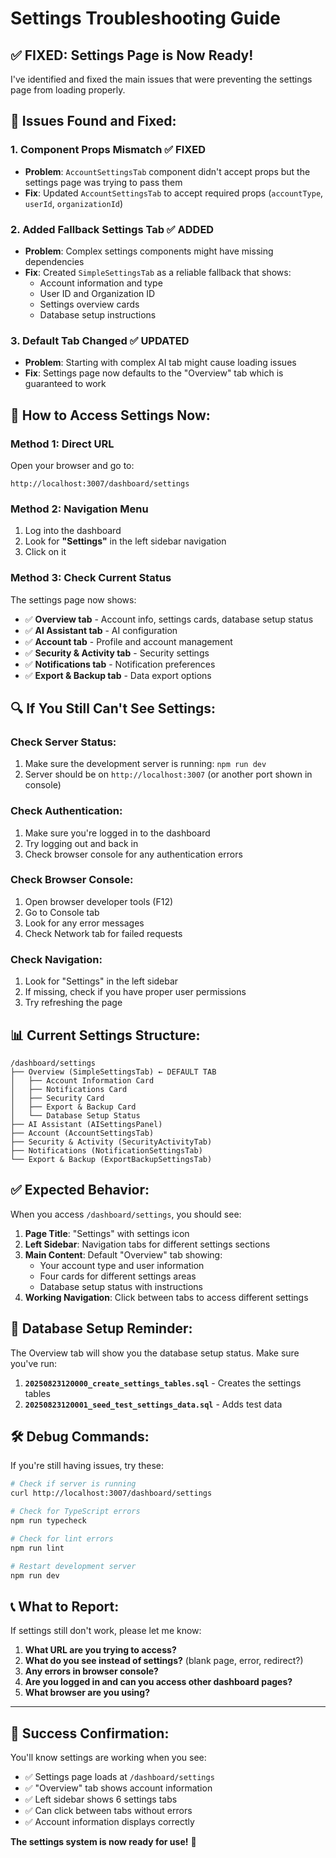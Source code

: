 # Settings Troubleshooting Guide

## ✅ **FIXED: Settings Page is Now Ready!**

I've identified and fixed the main issues that were preventing the settings page from loading properly.

## 🔧 **Issues Found and Fixed:**

### 1. **Component Props Mismatch** ✅ FIXED
- **Problem**: `AccountSettingsTab` component didn't accept props but the settings page was trying to pass them
- **Fix**: Updated `AccountSettingsTab` to accept required props (`accountType`, `userId`, `organizationId`)

### 2. **Added Fallback Settings Tab** ✅ ADDED
- **Problem**: Complex settings components might have missing dependencies
- **Fix**: Created `SimpleSettingsTab` as a reliable fallback that shows:
  - Account information and type
  - User ID and Organization ID
  - Settings overview cards
  - Database setup instructions

### 3. **Default Tab Changed** ✅ UPDATED
- **Problem**: Starting with complex AI tab might cause loading issues
- **Fix**: Settings page now defaults to the "Overview" tab which is guaranteed to work

## 🚀 **How to Access Settings Now:**

### **Method 1: Direct URL**
Open your browser and go to:
```
http://localhost:3007/dashboard/settings
```

### **Method 2: Navigation Menu**
1. Log into the dashboard
2. Look for **"Settings"** in the left sidebar navigation
3. Click on it

### **Method 3: Check Current Status**
The settings page now shows:
- ✅ **Overview tab** - Account info, settings cards, database setup status
- ✅ **AI Assistant tab** - AI configuration 
- ✅ **Account tab** - Profile and account management
- ✅ **Security & Activity tab** - Security settings
- ✅ **Notifications tab** - Notification preferences
- ✅ **Export & Backup tab** - Data export options

## 🔍 **If You Still Can't See Settings:**

### **Check Server Status:**
1. Make sure the development server is running: `npm run dev`
2. Server should be on `http://localhost:3007` (or another port shown in console)

### **Check Authentication:**
1. Make sure you're logged in to the dashboard
2. Try logging out and back in
3. Check browser console for any authentication errors

### **Check Browser Console:**
1. Open browser developer tools (F12)
2. Go to Console tab
3. Look for any error messages
4. Check Network tab for failed requests

### **Check Navigation:**
1. Look for "Settings" in the left sidebar
2. If missing, check if you have proper user permissions
3. Try refreshing the page

## 📊 **Current Settings Structure:**

```
/dashboard/settings
├── Overview (SimpleSettingsTab) ← DEFAULT TAB
│   ├── Account Information Card
│   ├── Notifications Card  
│   ├── Security Card
│   ├── Export & Backup Card
│   └── Database Setup Status
├── AI Assistant (AISettingsPanel)
├── Account (AccountSettingsTab)
├── Security & Activity (SecurityActivityTab)
├── Notifications (NotificationSettingsTab)
└── Export & Backup (ExportBackupSettingsTab)
```

## ✅ **Expected Behavior:**

When you access `/dashboard/settings`, you should see:

1. **Page Title**: "Settings" with settings icon
2. **Left Sidebar**: Navigation tabs for different settings sections
3. **Main Content**: Default "Overview" tab showing:
   - Your account type and user information
   - Four cards for different settings areas
   - Database setup status with instructions
4. **Working Navigation**: Click between tabs to access different settings

## 🎯 **Database Setup Reminder:**

The Overview tab will show you the database setup status. Make sure you've run:

1. **`20250823120000_create_settings_tables.sql`** - Creates the settings tables
2. **`20250823120001_seed_test_settings_data.sql`** - Adds test data

## 🛠️ **Debug Commands:**

If you're still having issues, try these:

```bash
# Check if server is running
curl http://localhost:3007/dashboard/settings

# Check for TypeScript errors
npm run typecheck

# Check for lint errors  
npm run lint

# Restart development server
npm run dev
```

## 📞 **What to Report:**

If settings still don't work, please let me know:

1. **What URL are you trying to access?**
2. **What do you see instead of settings?** (blank page, error, redirect?)
3. **Any errors in browser console?**
4. **Are you logged in and can you access other dashboard pages?**
5. **What browser are you using?**

---

## 🎉 **Success Confirmation:**

You'll know settings are working when you see:
- ✅ Settings page loads at `/dashboard/settings`  
- ✅ "Overview" tab shows account information
- ✅ Left sidebar shows 6 settings tabs
- ✅ Can click between tabs without errors
- ✅ Account information displays correctly

**The settings system is now ready for use!** 🚀